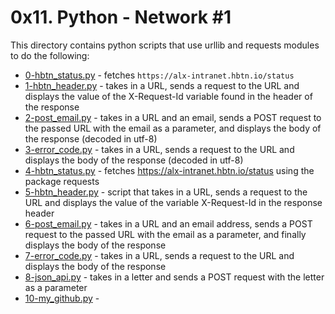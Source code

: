 # 0x11. Python - Network #1
This directory contains python scripts that use urllib and requests modules to do the following:
- [0-hbtn_status.py](0-hbtn_status.py) - fetches `https://alx-intranet.hbtn.io/status`
- [1-hbtn_header.py](1-hbtn_header.py) - takes in a URL, sends a request to the URL and displays the value of the X-Request-Id variable found in the header of the response
- [2-post_email.py](2-post_email.py) - takes in a URL and an email, sends a POST request to the passed URL with the email as a parameter, and displays the body of the response (decoded in utf-8)
- [3-error_code.py](3-error_code.py) - takes in a URL, sends a request to the URL and displays the body of the response (decoded in utf-8)
- [4-hbtn_status.py](4-hbtn_status.py) - fetches https://alx-intranet.hbtn.io/status using the package requests
- [5-hbtn_header.py](5-hbtn_header.py) - script that takes in a URL, sends a request to the URL and displays the value of the variable X-Request-Id in the response header
- [6-post_email.py](6-post_email.py) - takes in a URL and an email address, sends a POST request to the passed URL with the email as a parameter, and finally displays the body of the response
- [7-error_code.py](7-error_code.py) - takes in a URL, sends a request to the URL and displays the body of the response
- [8-json_api.py](8-json_api.py) - takes in a letter and sends a POST request with the letter as a parameter
- [10-my_github.py](10-my_github.py) - 